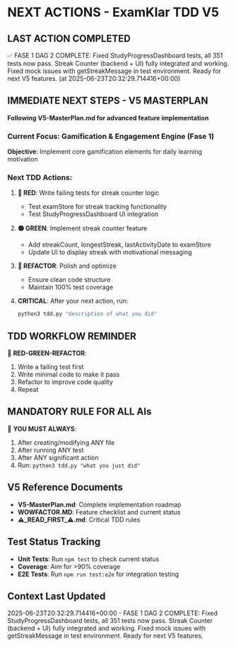 # NEXT ACTIONS - ExamKlar TDD V5

## LAST ACTION COMPLETED
✅ FASE 1 DAG 2 COMPLETE: Fixed StudyProgressDashboard tests, all 351 tests now pass. Streak Counter (backend + UI) fully integrated and working. Fixed mock issues with getStreakMessage in test environment. Ready for next V5 features. (at 2025-06-23T20:32:29.714416+00:00)

## IMMEDIATE NEXT STEPS - V5 MASTERPLAN
**Following V5-MasterPlan.md for advanced feature implementation**

### Current Focus: Gamification & Engagement Engine (Fase 1)
**Objective**: Implement core gamification elements for daily learning motivation

### Next TDD Actions:
1. **🔴 RED**: Write failing tests for streak counter logic
   - Test examStore for streak tracking functionality
   - Test StudyProgressDashboard UI integration

2. **🟢 GREEN**: Implement streak counter feature
   - Add streakCount, longestStreak, lastActivityDate to examStore
   - Update UI to display streak with motivational messaging

3. **🔵 REFACTOR**: Polish and optimize
   - Ensure clean code structure
   - Maintain 100% test coverage

4. **CRITICAL**: After your next action, run:
   ```bash
   python3 tdd.py "description of what you did"
   ```

## TDD WORKFLOW REMINDER
🧪 **RED-GREEN-REFACTOR**:
1. Write a failing test first
2. Write minimal code to make it pass  
3. Refactor to improve code quality
4. Repeat

## MANDATORY RULE FOR ALL AIs
🚨 **YOU MUST ALWAYS**:
1. After creating/modifying ANY file
2. After running ANY test
3. After ANY significant action
4. Run: `python3 tdd.py "what you just did"`

## V5 Reference Documents
- **V5-MasterPlan.md**: Complete implementation roadmap
- **WOWFACTOR.MD**: Feature checklist and current status
- **⚠️_READ_FIRST_⚠️.md**: Critical TDD rules

## Test Status Tracking
- **Unit Tests**: Run `npm test` to check current status
- **Coverage**: Aim for >90% coverage
- **E2E Tests**: Run `npm run test:e2e` for integration testing

## Context Last Updated
2025-06-23T20:32:29.714416+00:00 - FASE 1 DAG 2 COMPLETE: Fixed StudyProgressDashboard tests, all 351 tests now pass. Streak Counter (backend + UI) fully integrated and working. Fixed mock issues with getStreakMessage in test environment. Ready for next V5 features.
